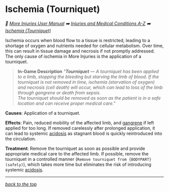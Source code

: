 # Ischemia (Tourniquet)

<!-- @generate_breadcrumb_trail {"template": "_:file_folder: {0}_", "connector": " :arrow_right: "} -->
_:file_folder: [More Injuries User Manual](/docs/wiki/README.md) :arrow_right: [Injuries and Medical Conditions A-Z](/docs/wiki/injuries-and-medical-conditions-a-z/README.md) :arrow_right: [Ischemia (Tourniquet)](/docs/wiki/injuries-and-medical-conditions-a-z/ischemia.md)_
<!-- @end_generated_block -->

Ischemia occurs when blood flow to a tissue is restricted, leading to a shortage of oxygen and nutrients needed for cellular metabolism. Over time, this can result in tissue damage and necrosis if not promptly addressed. The only cause of ischemia in More Injuries is the application of a tourniquet.

> **In-Game Description**
> _"**Tourniquet** &mdash; A tourniquet has been applied to a limb, stopping the bleeding but starving the limb of blood. If the tourniquet is not removed in time, ischemia (starvation of oxygen) and necrosis (cell death) will occur, which can lead to loss of the limb through gangrene or death from sepsis.  
> The tourniquet should be removed as soon as the patient is in a safe location and can receive proper medical care."_

**Causes**: Application of a tourniquet.

**Effects**: Pain, reduced mobility of the affected limb, and [gangrene](#gangrene) if left applied for too long. If removed carelessly after prolonged application, it can lead to systemic [acidosis](#acidosis) as stagnant blood is quickly reintroduced into the circulation.

**Treatment**: Remove the tourniquet as soon as possible and provide appropriate medical care to the affected limb. If possible, remove the tourniquet in a controlled manner (`Remove tourniquet from {BODYPART} (safely)`), which takes more time but eliminates the risk of introducing systemic [acidosis](#acidosis).

<!-- @generate_link_to_top {"template": "---\n_[back to the top]({1})_"} -->
---
_[back to the top](#ischemia-tourniquet)_
<!-- @end_generated_block -->
